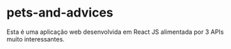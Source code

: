 # pets-and-advices
Esta é uma aplicação web desenvolvida em React JS alimentada por 3 APIs muito interessantes.
